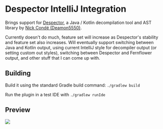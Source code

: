 Despector IntelliJ Integration
==============================

Brings support for [Despector](https://github.com/Deamon5550/Despector), a Java / Kotlin decompilation tool and AST library by
[Nick Condé (Deamon5550)](https://github.com/Deamon5550).

Currently doesn't do much, feature set will increase as Despector's stability and feature set also increases. Will eventually
support switching between Java and Kotlin output, using current IntelliJ style for decompiler output (or setting custom out styles),
switching between Despector and Fernflower output, and other stuff that I can come up with.

Building
--------

Build it using the standard Gradle build command: `./gradlew build`

Run the plugin in a test IDE with `./gradlew runIde`

Preview
-------

![](http://i.imgur.com/Lu5Tijp.gif)
